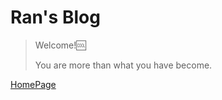 # Ran's Blog

> Welcome!🆒
>
> You are more than what you have become.

[HomePage](https://wenyuanw.github.io/MyBlog/#/)